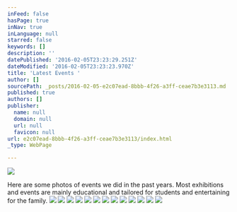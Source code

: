 ```yaml
---
inFeed: false
hasPage: true
inNav: true
inLanguage: null
starred: false
keywords: []
description: ''
datePublished: '2016-02-05T23:23:29.251Z'
dateModified: '2016-02-05T23:23:23.970Z'
title: 'Latest Events '
author: []
sourcePath: _posts/2016-02-05-e2c07ead-8bbb-4f26-a3ff-ceae7b3e3113.md
published: true
authors: []
publisher:
  name: null
  domain: null
  url: null
  favicon: null
url: e2c07ead-8bbb-4f26-a3ff-ceae7b3e3113/index.html
_type: WebPage

---
```

![](https://the-grid-user-content.s3-us-west-2.amazonaws.com/28c0faa9-92c1-4b7a-92df-2678815074d1.jpg)

Here are some photos of events we did in the past years. Most exhibitions and events are mainly educational and tailored for students and entertaining for the family.
![](https://the-grid-user-content.s3-us-west-2.amazonaws.com/d4907a45-2335-4f6d-9804-a5517fbe4027.jpg)
![](https://the-grid-user-content.s3-us-west-2.amazonaws.com/7b512a47-9040-442d-b394-415be4176a84.jpg)
![](https://the-grid-user-content.s3-us-west-2.amazonaws.com/23da177b-8875-4dba-89b1-473f3b69175d.jpg)
![](https://the-grid-user-content.s3-us-west-2.amazonaws.com/11407e1c-1b91-4c0c-8c9c-64cef07af99f.jpg)
![](https://the-grid-user-content.s3-us-west-2.amazonaws.com/1bbb2179-d82e-4403-bf40-8d3ab326aab4.jpg)
![](https://the-grid-user-content.s3-us-west-2.amazonaws.com/baac94c1-829a-4f04-b858-134baaef3794.jpg)
![](https://the-grid-user-content.s3-us-west-2.amazonaws.com/4fc61fdf-a43f-486f-a726-60ddddb2775a.jpg)
![](https://the-grid-user-content.s3-us-west-2.amazonaws.com/86544226-14f0-45ff-a4b2-0324676a0570.jpg)
![](https://the-grid-user-content.s3-us-west-2.amazonaws.com/7634c580-9b76-4de6-9c76-9ebae6e4e2ed.JPG)
![](https://the-grid-user-content.s3-us-west-2.amazonaws.com/0258fb13-f833-4fa9-8fd6-76ef475d2f60.JPG)
![](https://the-grid-user-content.s3-us-west-2.amazonaws.com/90bcc5b8-2f82-4d96-a555-11b47b3436d0.JPG)
![](https://the-grid-user-content.s3-us-west-2.amazonaws.com/146b5e5c-999c-42ec-8faa-5f3f5ba84a29.JPG)
![](https://the-grid-user-content.s3-us-west-2.amazonaws.com/09131d37-a979-42bc-b771-e04171e66f6a.JPG)